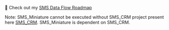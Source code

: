 📌 Check out my [SMS Data Flow Roadmap](https://roadmap.sh/r/sms_data_flow)

Note: SMS_Miniature cannot be executed without SMS_CRM project present here [SMS_CRM](https://github.com/vizzscript/SMS_CRM). SMS_Miniature is dependent on SMS_CRM.